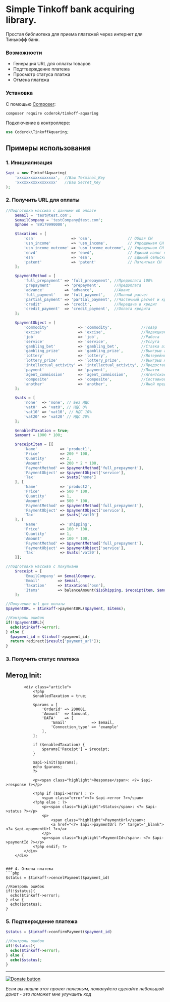 # Simple Tinkoff bank acquiring library.
Простая библиотека для приема платежей через интернет для Тинькофф банк.

### Возможности

 * Генерация URL для оплаты товаров
 * Подттверждение платежа
 * Просмотр статуса платжа
 * Отмена платежа

### Установка

С помощью [Composer](https://getcomposer.org/):

```bash
composer require coderok/tinkoff-aquaring
```

Подключение в контроллере:

```php
use Coderok\TinkoffAquaring;
```

## Примеры использования
### 1. Инициализация

```php
$api = new TinkoffAquaring(
    'xxxxxxxxxxxxxxxxx',  //Ваш Terminal_Key
    'xxxxxxxxxxxxxxxxx'   //Ваш Secret_Key
);
```

### 2. Получить URL для оплаты
```php
//Подготовка массива с данными об оплате
    $email = 'test@test.com';
    $emailCompany = 'testCompany@test.com';
    $phone = '89179990000';

    $taxations = [
        'osn'                => 'osn',                // Общая СН
        'usn_income'         => 'usn_income',         // Упрощенная СН (доходы)
        'usn_income_outcome' => 'usn_income_outcome', // Упрощенная СН (доходы минус расходы)
        'envd'               => 'envd',               // Единый налог на вмененный доход
        'esn'                => 'esn',                // Единый сельскохозяйственный налог
        'patent'             => 'patent'              // Патентная СН
    ];

    $paymentMethod = [
        'full_prepayment' => 'full_prepayment', //Предоплата 100%
        'prepayment'      => 'prepayment',      //Предоплата
        'advance'         => 'advance',         //Аванc
        'full_payment'    => 'full_payment',    //Полный расчет
        'partial_payment' => 'partial_payment', //Частичный расчет и кредит
        'credit'          => 'credit',          //Передача в кредит
        'credit_payment'  => 'credit_payment',  //Оплата кредита
    ];

    $paymentObject = [
        'commodity'             => 'commodity',             //Товар
        'excise'                => 'excise',                //Подакцизный товар
        'job'                   => 'job',                   //Работа
        'service'               => 'service',               //Услуга
        'gambling_bet'          => 'gambling_bet',          //Ставка азартной игры
        'gambling_prize'        => 'gambling_prize',        //Выигрыш азартной игры
        'lottery'               => 'lottery',               //Лотерейный билет
        'lottery_prize'         => 'lottery_prize',         //Выигрыш лотереи
        'intellectual_activity' => 'intellectual_activity', //Предоставление результатов интеллектуальной деятельности
        'payment'               => 'payment',               //Платеж
        'agent_commission'      => 'agent_commission',      //Агентское вознаграждение
        'composite'             => 'composite',             //Составной предмет расчета
        'another'               => 'another',               //Иной предмет расчета
    ];

    $vats = [
        'none'  => 'none', // Без НДС
        'vat0'  => 'vat0', // НДС 0%
        'vat10' => 'vat10', // НДС 10%
        'vat20' => 'vat20' // НДС 20%
    ];

    $enabledTaxation = true;
    $amount = 1000 * 100;

    $receiptItem = [[
        'Name'          => 'product1',
        'Price'         => 200 * 100,
        'Quantity'      => 2,
        'Amount'        => 200 * 2 * 100,
        'PaymentMethod' => $paymentMethod['full_prepayment'],
        'PaymentObject' => $paymentObject['service'],
        'Tax'           => $vats['none']
    ], [
        'Name'          => 'product2',
        'Price'         => 500 * 100,
        'Quantity'      => 1,
        'Amount'        => 500 * 100,
        'PaymentMethod' => $paymentMethod['full_prepayment'],
        'PaymentObject' => $paymentObject['service'],
        'Tax'           => $vats['vat10']
    ], [
        'Name'          => 'shipping',
        'Price'         => 100 * 100,
        'Quantity'      => 1,
        'Amount'        => 100 * 100,
        'PaymentMethod' => $paymentMethod['full_prepayment'],
        'PaymentObject' => $paymentObject['service'],
        'Tax'           => $vats['vat20'],
    ]];

//подготовка массива с покупками
    $receipt = [
        'EmailCompany' => $emailCompany,
        'Email'        => $email,
        'Taxation'     => $taxations['osn'],
        'Items'        => balanceAmount($isShipping, $receiptItem, $amount),
    ];

//Получение url для оплаты
$paymentURL = $tinkoff->paymentURL($payment, $items);

//Контроль ошибок
if(!$paymentURL){
  echo($tinkoff->error);
} else {
  $payment_id = $tinkoff->payment_id;
  return redirect($result['payment_url']);
}
```

### 3. Получить статус платежа
<div class="card">
            <h2>Метод Init:</h2>

            <div class="article">
                <?php
                $enabledTaxation = true;

                $params = [
                    'OrderId' => 200001,
                    'Amount'  => $amount,
                    'DATA'    => [
                        'Email'           => $email,
                        'Connection_type' => 'example'
                    ],
                ];

                if ($enabledTaxation) {
                    $params['Receipt'] = $receipt;
                }

                $api->init($params);
                echo $params;
                ?>

                <p><span class="highlight">Response</span>: <?= $api->response ?></p>

                <?php if ($api->error) : ?>
                    <span class="error"><?= $api->error ?></span>
                <?php else : ?>
                    <p><span class="highlight">Status</span>: <?= $api->status ?></p>
                    <p>
                        <span class="highlight">PaymentUrl</span>:
                        <a href="<?= $api->paymentUrl ?>" target="_blank"><?= $api->paymentUrl ?></a>
                    </p>
                    <p><span class="highlight">PaymentId</span>: <?= $api->paymentId ?></p>
                <?php endif; ?>
            </div>
        </div>
```

### 4. Отмена платежа
```php
$status = $tinkoff->cencelPayment($payment_id)

//Контроль ошибок
if(!$status){
  echo($tinkoff->error);
} else {
  echo($status);
}
```

### 5. Подтверждение платежа
```php
$status = $tinkoff->confirmPayment($payment_id)

//Контроль ошибок
if(!$status){
  echo($tinkoff->error);
} else {
  echo($status);
}
```

---

[![Donate button](https://www.paypal.com/en_US/i/btn/btn_donate_SM.gif)](https://www.paypal.com/cgi-bin/webscr?cmd=_s-xclick&hosted_button_id=FGCHZNKKVG622&source=url)

*Если вы нашли этот проект полезным, пожалуйста сделайте небольшой донат - это поможет мне улучшить код*
